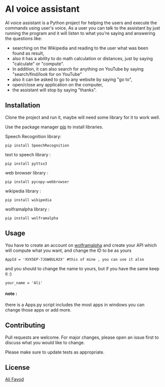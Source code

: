 # AI voice assistant 

AI voice assistant is a Python project for helping the users and execute the commands using user's voice, As a user you can talk to the assistant by just running the program and it will listen to what you're saying and answering the questions like:
* searching on the Wikipedia and reading to the user what was been found as result, 
* also it has a ability to do math calculation or distances, just by saying "calculate" or "compute". 
* In addition, it can also search for anything on YouTube by saying "search/find/look for on YouTube"
* also it can be asked to go to any website by saying "go to",
* open/close any application on the computer,
* the assistant will stop by saying "thanks".

## Installation
Clone the project and run it, maybe will need some library for it to work well.

Use the package manager [pip](https://pip.pypa.io/en/stable/) to install libraries.

Speech Recognition library:
```
pip install SpeechRecognition
```
text to speech library :
```
pip install pyttsx3
```
web browser library :
```
pip install pycopy-webbrowser
```
wikipedia library :
```
pip install wikipedia 
```
wolframalpha library :
```
pip install wolframalpha
```

## Usage

You have to create an account on [wolframalpha](https://developer.wolframalpha.com/portal/myapps/) and create your API which will compute what you want, and change the ID to be as yours 
```
AppId = 'XVX5EP-7JGW8ULH2X' #this of mine , you can use it also
```
and you should to change the name to yours, but if you have the same keep it :)
```
your_name = 'Ali'
```
#### note :
there is a Apps.py script includes the most apps in windows you can change those apps or add more.

## Contributing

Pull requests are welcome. For major changes, please open an issue first
to discuss what you would like to change.

Please make sure to update tests as appropriate.

## License

[Ali Fayod](https://github.com/AliFayod)
